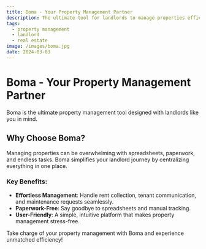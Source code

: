 ```yaml
---
title: Boma - Your Property Management Partner
description: The ultimate tool for landlords to manage properties efficiently.
tags:
  - property management
  - landlord
  - real estate
image: /images/boma.jpg
date: 2024-03-03
---
```


# Boma - Your Property Management Partner

Boma is the ultimate property management tool designed with landlords like you in mind.

## Why Choose Boma?

Managing properties can be overwhelming with spreadsheets, paperwork, and endless tasks. Boma simplifies your landlord journey by centralizing everything in one place.

### Key Benefits:

- **Effortless Management**: Handle rent collection, tenant communication, and maintenance requests seamlessly.
- **Paperwork-Free**: Say goodbye to spreadsheets and manual tracking.
- **User-Friendly**: A simple, intuitive platform that makes property management stress-free.

Take charge of your property management with Boma and experience unmatched efficiency!

